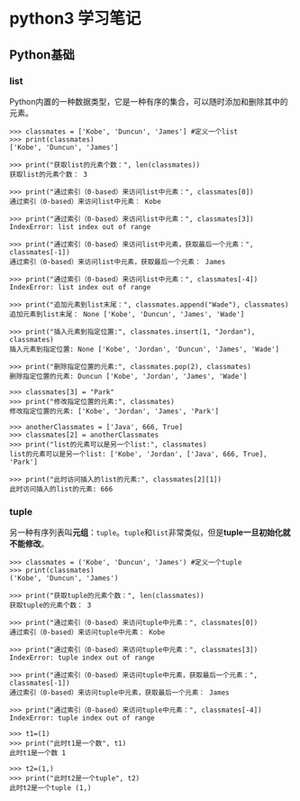 # python3 学习笔记

## Python基础

### list
	
Python内置的一种数据类型，它是一种有序的集合，可以随时添加和删除其中的元素。

	>>> classmates = ['Kobe', 'Duncun', 'James'] #定义一个list
	>>> print(classmates)
	['Kobe', 'Duncun', 'James']
	
	>>> print("获取list的元素个数：", len(classmates))
	获取list的元素个数： 3
	
	>>> print("通过索引（0-based）来访问list中元素：", classmates[0])
	通过索引（0-based）来访问list中元素： Kobe
	
	>>> print("通过索引（0-based）来访问list中元素：", classmates[3]) 
	IndexError: list index out of range
	
	>>> print("通过索引（0-based）来访问list中元素，获取最后一个元素：", classmates[-1])
	通过索引（0-based）来访问list中元素，获取最后一个元素： James
	
	>>> print("通过索引（0-based）来访问list中元素：", classmates[-4]) 
	IndexError: list index out of range
	
	>>> print("追加元素到list末尾：", classmates.append("Wade"), classmates)
	追加元素到list末尾： None ['Kobe', 'Duncun', 'James', 'Wade']
	
	>>> print("插入元素到指定位置:", classmates.insert(1, "Jordan"), classmates)
	插入元素到指定位置: None ['Kobe', 'Jordan', 'Duncun', 'James', 'Wade']
	
	>>> print("删除指定位置的元素:", classmates.pop(2), classmates)
	删除指定位置的元素: Duncun ['Kobe', 'Jordan', 'James', 'Wade']
	
	>>> classmates[3] = "Park"
	>>> print("修改指定位置的元素:", classmates)
	修改指定位置的元素: ['Kobe', 'Jordan', 'James', 'Park']
	
	>>> anotherClassmates = ['Java', 666, True]
	>>> classmates[2] = anotherClassmates
	>>> print("list的元素可以是另一个list:", classmates)
	list的元素可以是另一个list: ['Kobe', 'Jordan', ['Java', 666, True], 'Park']
	
	>>> print("此时访问插入的list的元素:", classmates[2][1])
	此时访问插入的list的元素: 666

### tuple
另一种有序列表叫**元组**：`tuple`。`tuple`和`list`非常类似，但是**tuple一旦初始化就不能修改**。

	>>> classmates = ('Kobe', 'Duncun', 'James') #定义一个tuple
	>>> print(classmates)
	('Kobe', 'Duncun', 'James')
	
	>>> print("获取tuple的元素个数：", len(classmates))
	获取tuple的元素个数： 3
	
	>>> print("通过索引（0-based）来访问tuple中元素：", classmates[0])
	通过索引（0-based）来访问tuple中元素： Kobe
	
	>>> print("通过索引（0-based）来访问tuple中元素：", classmates[3]) 
	IndexError: tuple index out of range
	
	>>> print("通过索引（0-based）来访问tuple中元素，获取最后一个元素：", classmates[-1])
	通过索引（0-based）来访问tuple中元素，获取最后一个元素： James
	
	>>> print("通过索引（0-based）来访问tuple中元素：", classmates[-4]) 
	IndexError: tuple index out of range
	
	>>> t1=(1)
	>>> print("此时t1是一个数", t1)
	此时t1是一个数 1
	
	>>> t2=(1,)
	>>> print("此时t2是一个tuple", t2)
	此时t2是一个tuple (1,)
	

	